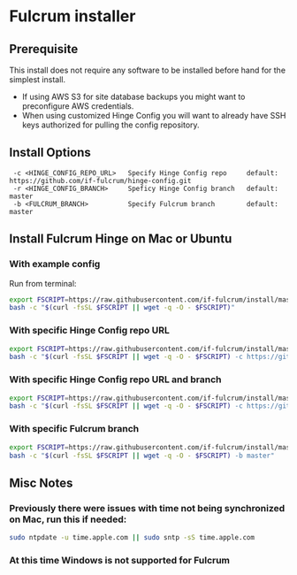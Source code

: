 # Fulcrum installer

## Prerequisite
This install does not require any software to be installed before hand for the simplest install.
* If using AWS S3 for site database backups you might want to preconfigure AWS credentials.
* When using customized Hinge Config you will want to already have SSH keys authorized for pulling the config repository.

## Install Options
```
 -c <HINGE_CONFIG_REPO_URL>   Specify Hinge Config repo     default: https://github.com/if-fulcrum/hinge-config.git
 -r <HINGE_CONFIG_BRANCH>     Speficy Hinge Config branch   default: master
 -b <FULCRUM_BRANCH>          Specify Fulcrum branch        default: master
```

## Install Fulcrum Hinge on Mac or Ubuntu
### With example config
Run from terminal:
```bash
export FSCRIPT=https://raw.githubusercontent.com/if-fulcrum/install/master/unix.sh &&
bash -c "$(curl -fsSL $FSCRIPT || wget -q -O - $FSCRIPT)"
```

### With specific Hinge Config repo URL
```bash
export FSCRIPT=https://raw.githubusercontent.com/if-fulcrum/install/master/unix.sh &&
bash -c "$(curl -fsSL $FSCRIPT || wget -q -O - $FSCRIPT) -c https://github.com/if-fulcrum/hinge-config.git"
```

### With specific Hinge Config repo URL and branch
```bash
export FSCRIPT=https://raw.githubusercontent.com/if-fulcrum/install/master/unix.sh &&
bash -c "$(curl -fsSL $FSCRIPT || wget -q -O - $FSCRIPT) -c https://github.com/if-fulcrum/hinge-config.git -r master"
```

### With specific Fulcrum branch
```bash
export FSCRIPT=https://raw.githubusercontent.com/if-fulcrum/install/master/unix.sh &&
bash -c "$(curl -fsSL $FSCRIPT || wget -q -O - $FSCRIPT) -b master"
```

## Misc Notes
### Previously there were issues with time not being synchronized on Mac, run this if needed:
```bash
sudo ntpdate -u time.apple.com || sudo sntp -sS time.apple.com
```

### At this time Windows is not supported for Fulcrum
